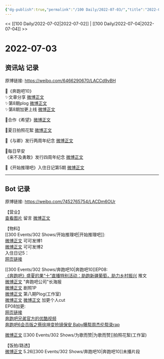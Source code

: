 ```yaml
---
{"dg-publish":true,"permalink":"/100 Daily/2022-07-03/","title":"2022-07-03","created":"2022-12-06T15:04:36.000+08:00","updated":"2023-01-09T17:24:39.866+08:00"}
---
```



<< [[100 Daily/2022-07-02\|2022-07-02]] | [[100 Daily/2022-07-04\|2022-07-04]] >>

# 2022-07-03

## 资讯站 记录

原博链接: https://weibo.com/6466290670/LACCd9vBH

🌟《奔跑吧10》  
✨文章分享 [微博正文](https://m.weibo.cn/6466290670/4787119435022898)  
✨第8期plog [微博正文](https://m.weibo.cn/6466290670/4787118217365960)  
✨第8期加更上线 [微博正文](https://m.weibo.cn/6466290670/4787120189998696)

🌟合作《希望》[微博正文](https://m.weibo.cn/6466290670/4787157200273981)

🌟夏日拍照花絮 [微博正文](https://m.weibo.cn/6466290670/4787157489420437)

🌟《与卿》发行两周年纪念 [微博正文](https://m.weibo.cn/6466290670/4787119589949807)

🌟每日早安  
《来不及勇敢》发行四周年纪念 [微博正文](https://m.weibo.cn/6466290670/4787058105912042)

🌟《开始推理吧》入住日记第5期 [微博正文](https://m.weibo.cn/6466290670/4787224384638129)

---
## Bot 记录

原博链接: https://weibo.com/7452765754/LACDm6OUr

【营业】  
[查看图片](https://wx2.sinaimg.cn/large/0088n2Pggy1h3u42ta0j0j30yi07djrm.jpg) 留言 [微博正文](https://weibo.com/1736988591/LAsTUAklC)

【物料】  
[[300 Events/302 Shows/开始推理吧\|开始推理吧]]:  
[微博正文](https://weibo.com/7736960489/LAzV1ygly) 可可发博1  
[微博正文](https://weibo.com/7736960489/LAA5Y1uhj) 可可发博2  
入住日记5：  
[网页链接](https://weibo.cn/sinaurl?u=https%3A%2F%2Fv.qq.com%2Fx%2Fcover%2Fmzc00200qka8icg.html)

[[300 Events/302 Shows/奔跑吧10\|奔跑吧10]]EP08:  
[《奔跑吧》盛夏的果“十”直播特别活动：助跑新疆葡萄，助力乡村振兴](https://weibo.cn/sinaurl?u=https%3A%2F%2Fmp.weixin.qq.com%2Fs%2FSNSyIw6jaoZvXNZ5kXEDtQ) 推文  
[微博正文](https://weibo.com/5242381821/LAyhiApV5) "奔跑吧公司"长海报  
[微博正文](https://weibo.com/5242381821/LAzQJ1mFc) 剧照1P  
[微博正文](https://weibo.com/7478855230/LAyhkChIZ) 第八期Plog(工作室)  
[微博正文](https://weibo.com/5876797510/LAytthKuD) [微博正文](https://weibo.com/1371117067/LAynqfGD2) 加更个人cut  
EP08加更:  
[网页链接](https://weibo.cn/sinaurl?u=https%3A%2F%2Fv.qq.com%2Fx%2Fcover%2Fmzc002004wueoj8.html)  
[奔跑吧兄弟官方的优酷视频](https://weibo.cn/sinaurl?u=https%3A%2F%2Fv.youku.com%2Fv_show%2Fid_XNTg2OTY1Mzc0OA%3D%3D.html%3Fspm%3Da2h0c.8166622.PhoneSokuProgram_2.dselectbutton_1%26showid%3Ddebf09fea69e417bb028)  
[奔跑吧6会员版之蔡徐坤变抢镜保安 Baby曝帮周杰伦帮录rap](https://weibo.cn/sinaurl?u=https%3A%2F%2Fwww.iqiyi.com%2Fv_14zonnk597g.html)

[微博正文](https://weibo.com/7478855230/LAz5rrFPI) [[300 Events/302 Shows/为歌而赞\|为歌而赞]]拍照花絮(工作室)

【饭拍/路透】  
[微博正文](https://weibo.com/6433509682/LvHovCL41) 5.26[[300 Events/302 Shows/奔跑吧10\|奔跑吧10]]未播片段
